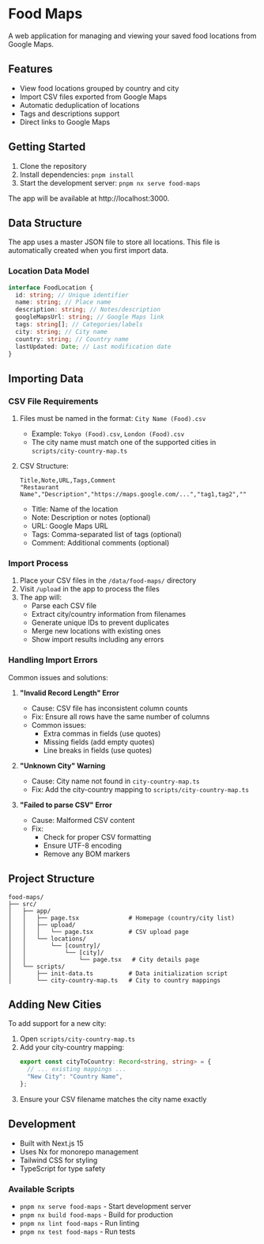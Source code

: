 # Food Maps

A web application for managing and viewing your saved food locations from Google Maps.

## Features

- View food locations grouped by country and city
- Import CSV files exported from Google Maps
- Automatic deduplication of locations
- Tags and descriptions support
- Direct links to Google Maps

## Getting Started

1. Clone the repository
2. Install dependencies: `pnpm install`
3. Start the development server: `pnpm nx serve food-maps`

The app will be available at http://localhost:3000.

## Data Structure

The app uses a master JSON file to store all locations. This file is automatically created when you first import data.

### Location Data Model

```typescript
interface FoodLocation {
  id: string; // Unique identifier
  name: string; // Place name
  description: string; // Notes/description
  googleMapsUrl: string; // Google Maps link
  tags: string[]; // Categories/labels
  city: string; // City name
  country: string; // Country name
  lastUpdated: Date; // Last modification date
}
```

## Importing Data

### CSV File Requirements

1. Files must be named in the format: `City Name (Food).csv`

   - Example: `Tokyo (Food).csv`, `London (Food).csv`
   - The city name must match one of the supported cities in `scripts/city-country-map.ts`

2. CSV Structure:

   ```csv
   Title,Note,URL,Tags,Comment
   "Restaurant Name","Description","https://maps.google.com/...","tag1,tag2",""
   ```

   - Title: Name of the location
   - Note: Description or notes (optional)
   - URL: Google Maps URL
   - Tags: Comma-separated list of tags (optional)
   - Comment: Additional comments (optional)

### Import Process

1. Place your CSV files in the `/data/food-maps/` directory
2. Visit `/upload` in the app to process the files
3. The app will:
   - Parse each CSV file
   - Extract city/country information from filenames
   - Generate unique IDs to prevent duplicates
   - Merge new locations with existing ones
   - Show import results including any errors

### Handling Import Errors

Common issues and solutions:

1. **"Invalid Record Length" Error**

   - Cause: CSV file has inconsistent column counts
   - Fix: Ensure all rows have the same number of columns
   - Common issues:
     - Extra commas in fields (use quotes)
     - Missing fields (add empty quotes)
     - Line breaks in fields (use quotes)

2. **"Unknown City" Warning**

   - Cause: City name not found in `city-country-map.ts`
   - Fix: Add the city-country mapping to `scripts/city-country-map.ts`

3. **"Failed to parse CSV" Error**
   - Cause: Malformed CSV content
   - Fix:
     - Check for proper CSV formatting
     - Ensure UTF-8 encoding
     - Remove any BOM markers

## Project Structure

```
food-maps/
├── src/
│   ├── app/
│   │   ├── page.tsx              # Homepage (country/city list)
│   │   ├── upload/
│   │   │   └── page.tsx          # CSV upload page
│   │   └── locations/
│   │       └── [country]/
│   │           └── [city]/
│   │               └── page.tsx   # City details page
│   └── scripts/
│       ├── init-data.ts          # Data initialization script
│       └── city-country-map.ts   # City to country mappings
```

## Adding New Cities

To add support for a new city:

1. Open `scripts/city-country-map.ts`
2. Add your city-country mapping:
   ```typescript
   export const cityToCountry: Record<string, string> = {
     // ... existing mappings ...
     "New City": "Country Name",
   };
   ```
3. Ensure your CSV filename matches the city name exactly

## Development

- Built with Next.js 15
- Uses Nx for monorepo management
- Tailwind CSS for styling
- TypeScript for type safety

### Available Scripts

- `pnpm nx serve food-maps` - Start development server
- `pnpm nx build food-maps` - Build for production
- `pnpm nx lint food-maps` - Run linting
- `pnpm nx test food-maps` - Run tests
